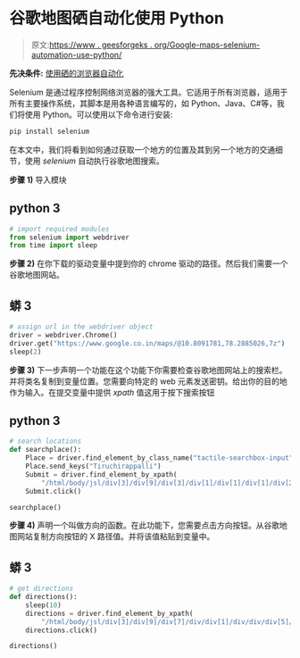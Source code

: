 # 谷歌地图硒自动化使用 Python

> 原文:[https://www . geesforgeks . org/Google-maps-selenium-automation-use-python/](https://www.geeksforgeeks.org/google-maps-selenium-automation-using-python/)

**先决条件:** [使用硒的浏览器自动化](https://www.geeksforgeeks.org/browser-automation-using-selenium/)

Selenium 是通过程序控制网络浏览器的强大工具。它适用于所有浏览器，适用于所有主要操作系统，其脚本是用各种语言编写的，如 Python、Java、C#等，我们将使用 Python。可以使用以下命令进行安装:

```py
pip install selenium

```

在本文中，我们将看到如何通过获取一个地方的位置及其到另一个地方的交通细节，使用 *selenium* 自动执行谷歌地图搜索。

**步骤 1)** 导入模块

## python 3

```py
# import required modules
from selenium import webdriver
from time import sleep
```

**步骤 2)** 在你下载的驱动变量中提到你的 chrome 驱动的路径。然后我们需要一个谷歌地图网站。

## 蟒 3

```py
# assign url in the webdriver object
driver = webdriver.Chrome()
driver.get("https://www.google.co.in/maps/@10.8091781,78.2885026,7z")
sleep(2)
```

**步骤 3)** 下一步声明一个功能在这个功能下你需要检查谷歌地图网站上的搜索栏。并将类名复制到变量位置。您需要向特定的 web 元素发送密钥。给出你的目的地作为输入。在提交变量中提供 *xpath* 值这用于按下搜索按钮

## python 3

```py
# search locations
def searchplace():
    Place = driver.find_element_by_class_name("tactile-searchbox-input")
    Place.send_keys("Tiruchirappalli")
    Submit = driver.find_element_by_xpath(
        "/html/body/jsl/div[3]/div[9]/div[3]/div[1]/div[1]/div[1]/div[2]/div[1]/button")
    Submit.click()

searchplace()
```

**步骤 4)** 声明一个叫做方向的函数。在此功能下，您需要点击方向按钮。从谷歌地图网站复制方向按钮的 X 路径值。并将该值粘贴到变量中。

## 蟒 3

```py
# get directions
def directions():
    sleep(10)
    directions = driver.find_element_by_xpath(
        "/html/body/jsl/div[3]/div[9]/div[7]/div/div[1]/div/div/div[5]/div[1]/div/button")
    directions.click()

directions()
```